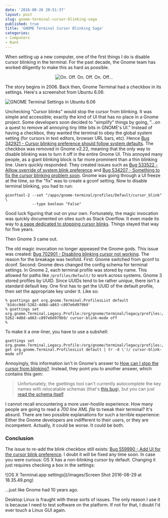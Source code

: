 ```yaml
---
date: '2016-08-26 20:51:37'
layout: post
slug: gnome-terminal-cursor-blinking-saga
published: true
title: 'GNOME Terminal Cursor Blinking Saga'
categories:
- Computers
- Rant
---
```


When setting up a new computer, one of the first things I do is disable cursor blinking in the terminal. For the past decade, the Gnome team has worked diligently to make this as hard as possible.

<div style="text-align: center;">
  <img alt="On. Off. On. Off. On. Off..." src="/images/gnome_terminal_cursor_blinking.gif" />
</div>

The story begins in 2006. Back then, Gnome Terminal had a checkbox in its settings. Here's a screenshot from Ubuntu 6.06:

![GNOME Terminal Settings in Ubuntu 6.06](/images/gnome_terminal_ubuntu_6.png)

Unchecking "Cursor blinks" would stop the cursor from blinking. It was simple and accessible; exactly the kind of UI that has no place in a Gnome project. Some developers soon decided to "simplify" things by going, "…on a quest to remove all annoying tiny little bits in GNOME's UI." Instead of having a checkbox, they wanted the terminal to obey the global system setting (for cursors in text editors, browser URL bars, etc). Hence [Bug 342921 - Cursor blinking preference should follow system defaults](https://bugzilla.gnome.org/show_bug.cgi?id=342921). The checkbox was removed in Gnome v2.22, meaning that the only way to disable blinking was to turn it off in the entire Gnome UI. This annoyed many people, as a giant blinking block is far more prominent than a thin blinking line. Users quickly responded. They created issues such as [Bug 533522 - Alllow override of system blink preference](https://bugzilla.gnome.org/show_bug.cgi?id=533522) and [Bug 534207 - Something to fix the cursor blinking problem soon](https://bugzilla.gnome.org/show_bug.cgi?id=534207). Gnome was going through a UI freeze at the time, so the "fix" was to create a gconf setting. Now to disable terminal blinking, you had to run:

```
gconftool-2 --set "/apps/gnome-terminal/profiles/Default/cursor_blink" \
            --type boolean "False"
```

Good luck figuring that out on your own. Fortunately, the magic invocation was quickly documented on sites such as Stack Overflow. It even made its way to [a page dedicated to stopping cursor blinks](http://www.jurta.org/en/prog/noblink#GNOME_Terminal). Things stayed that way for five years.

Then Gnome 3 came out.

The old magic invocation no longer appeased the Gnome gods. This issue was created: [Bug 702901 - Disabling blinking cursor not working](https://bugzilla.gnome.org/show_bug.cgi?id=702901). The reason for the breakage was twofold. First: Gnome switched from gconf to dconf. Second: Gnome devs changed the config schema for terminal settings. In Gnome 2, each terminal profile was stored by name. This allowed for paths like `/profiles/Default/` to work across systems. Gnome 3 stored profiles by UUID. Since UUIDs tend to be rather *unique*, there isn't a standard default key. One first has to get the UUID of the default profile, then set the appropriate key under it. Like so:

```
% gsettings get org.gnome.Terminal.ProfilesList default
'b1dcc9dd-5262-4d8d-a863-c897e6d979b9'
% gsettings set org.gnome.Terminal.Legacy.Profile:/org/gnome/terminal/legacy/profiles:/:b1dcc9dd-5262-4d8d-a863-c897e6d979b9/ cursor-blink-mode off
%
```

To make it a one-liner, you have to use a subshell:

```
gsettings set org.gnome.Terminal.Legacy.Profile:/org/gnome/terminal/legacy/profiles:/:$(gsettings get org.gnome.Terminal.ProfilesList default | tr -d \')/ cursor-blink-mode off
```

Annoyingly, this information isn't in Gnome's answer to [How can I stop the cursor from blinking?](https://wiki.gnome.org/action/show/Apps/Terminal/FAQ?action=show&redirect=Terminal%2FFAQ#How_can_I_stop_the_cursor_from_blinking.3F). Instead, they point you to another answer, which contains this gem:

> Unfortunately, the gsettings tool can't currently autocomplete the key names with relocatable schemas (that's [this bug](https://bugzilla.gnome.org/show_bug.cgi?id=704132)), but you can just [read the schema itself](https://git.gnome.org/browse/gnome-terminal/tree/src/org.gnome.Terminal.gschema.xml).

I cannot recall encountering a more user-hostile experience. How many people are going to read a *700 line XML file* to tweak their terminal? It's absurd. There are two possible explanations for such a terrible experience: Either the Gnome developers are indifferent to their users, or they are incompetent. Actually, it could be worse. It could be both.


### Conclusion

The issue to re-add the blink checkbox still exists: [Bug 559990 - Add UI for the cursor blink preference](https://bugzilla.gnome.org/show_bug.cgi?id=559990). I doubt it will be fixed any time soon. In case you were curious: OS X has a non-blinking cursor by default. Changing it just requires checking a box in the settings:

![OS X Terminal.app settings](/images/Screen Shot 2016-08-29 at 18.35.49.png)

…just like Gnome had 10 years ago.

Desktop Linux is fraught with these sorts of issues. The only reason I use it is because I need to test software on the platform. If not for that, I doubt I'd ever touch a Linux GUI again.
